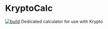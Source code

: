 # KryptoCalc
[![build](https://github.com/binnmti/KryptoCalc/actions/workflows/KryptoCalc.yml/badge.svg)](https://github.com/binnmti/KryptoCalc/actions/workflows/KryptoCalc.yml)
Dedicated calculator for use with Krypto


